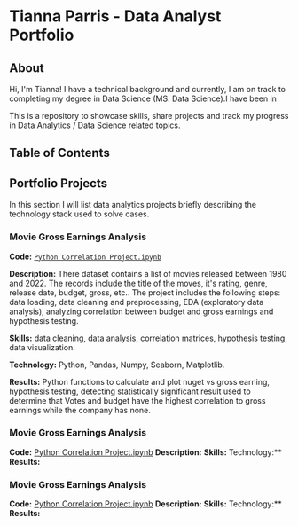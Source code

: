 # Tianna Parris - Data Analyst Portfolio
## About
Hi, I'm Tianna! I have a technical background and currently, I am on track to completing my degree in Data Science (MS. Data Science).I have been in 

This is a repository to showcase skills, share projects and track my progress in Data Analytics / Data Science related topics.

## Table of Contents

## Portfolio Projects
In this section I will list data analytics projects briefly describing the technology stack used to solve cases.

### Movie Gross Earnings Analysis
**Code:** [`Python Correlation Project.ipynb`](https://github.com/tiannaparris/PortfolioProjects/blob/main/Python%20Correlation%20Project.ipynb)

**Description:** There dataset contains a list of movies released between 1980 and 2022.  The records include the title of the moves, it's rating, genre, release date, budget, gross, etc.. The project includes the following steps: data loading, data cleaning and preprocessing, EDA (exploratory data analysis), analyzing correlation between budget and gross earnings and hypothesis testing.

**Skills:** data cleaning, data analysis, correlation matrices, hypothesis testing, data visualization.

**Technology:** Python, Pandas, Numpy, Seaborn, Matplotlib.

**Results:** Python functions to calculate and plot nuget vs gross earning, hypothesis testing, detecting statistically significant result used to determine that Votes and budget have the highest correlation to gross earnings while the company has none.




### Movie Gross Earnings Analysis
**Code:** [Python Correlation Project.ipynb](https://github.com/tiannaparris/PortfolioProjects/blob/main/Python%20Correlation%20Project.ipynb)
**Description:** 
**Skills:**
Technology:**
**Results:**


### Movie Gross Earnings Analysis
**Code:** [Python Correlation Project.ipynb](https://github.com/tiannaparris/PortfolioProjects/blob/main/Python%20Correlation%20Project.ipynb)
**Description:** 
**Skills:**
Technology:**
**Results:**
